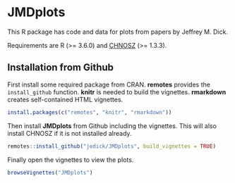 # JMDplots

This R package has code and data for plots from papers by Jeffrey M. Dick.

Requirements are R (>= 3.6.0) and [CHNOSZ](http://chnosz.net) (>= 1.3.3).

## Installation from Github

First install some required package from CRAN.
**remotes** provides the `install_github` function.
**knitr** is needed to build the vignettes.
**rmarkdown** creates self-contained HTML vignettes.

```R
install.packages(c("remotes", "knitr", "rmarkdown"))
```

Then install **JMDplots** from Github including the vignettes.
This will also install CHNOSZ if it is not installed already.

```R
remotes::install_github("jedick/JMDplots", build_vignettes = TRUE)
```

Finally open the vignettes to view the plots.

```R
browseVignettes("JMDplots")
```
